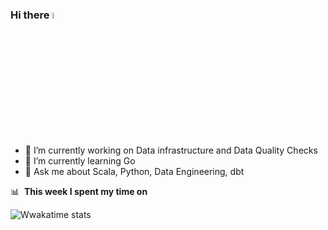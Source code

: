 ### Hi there <img src="https://media.giphy.com/media/hvRJCLFzcasrR4ia7z/giphy.gif" width="5%">

- 🔭 I’m currently working on Data infrastructure and Data Quality Checks
- 🌱 I’m currently learning Go
- 💬 Ask me about Scala, Python, Data Engineering, dbt

📊 &nbsp;**This week I spent my time on**

![Wwakatime stats](https://github-readme-stats-taupe-two.vercel.app/api/wakatime?username=arsovska93@gmail.com&hide_title=true&hide_border=true&langs_count=5&bg_color=00000000&text_color=777)
